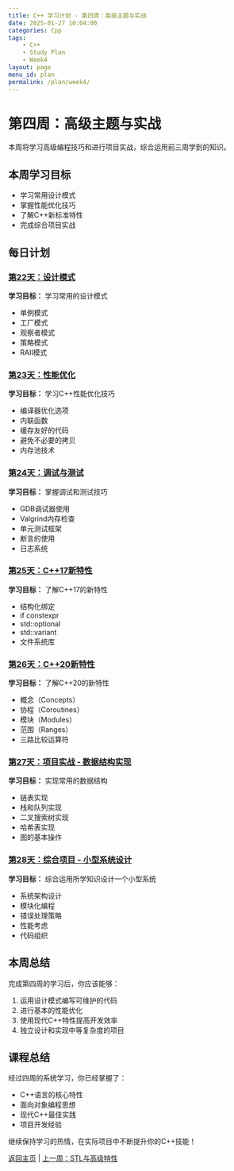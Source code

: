```yaml
---
title: C++ 学习计划 - 第四周：高级主题与实战
date: 2025-01-27 10:04:00
categories: Cpp
tags:
    - C++ 
    - Study Plan
    - Week4
layout: page
menu_id: plan
permalink: /plan/week4/
---
```


# 第四周：高级主题与实战

本周将学习高级编程技巧和进行项目实战，综合运用前三周学到的知识。

## 本周学习目标
- 学习常用设计模式
- 掌握性能优化技巧
- 了解C++新标准特性
- 完成综合项目实战

## 每日计划

### [第22天：设计模式](/plan/week4/day22/)
**学习目标：** 学习常用的设计模式
- 单例模式
- 工厂模式
- 观察者模式
- 策略模式
- RAII模式

### [第23天：性能优化](/plan/week4/day23/)
**学习目标：** 学习C++性能优化技巧
- 编译器优化选项
- 内联函数
- 缓存友好的代码
- 避免不必要的拷贝
- 内存池技术

### [第24天：调试与测试](/plan/week4/day24/)
**学习目标：** 掌握调试和测试技巧
- GDB调试器使用
- Valgrind内存检查
- 单元测试框架
- 断言的使用
- 日志系统

### [第25天：C++17新特性](/plan/week4/day25/)
**学习目标：** 了解C++17的新特性
- 结构化绑定
- if constexpr
- std::optional
- std::variant
- 文件系统库

### [第26天：C++20新特性](/plan/week4/day26/)
**学习目标：** 了解C++20的新特性
- 概念（Concepts）
- 协程（Coroutines）
- 模块（Modules）
- 范围（Ranges）
- 三路比较运算符

### [第27天：项目实战 - 数据结构实现](/plan/week4/day27/)
**学习目标：** 实现常用的数据结构
- 链表实现
- 栈和队列实现
- 二叉搜索树实现
- 哈希表实现
- 图的基本操作

### [第28天：综合项目 - 小型系统设计](/plan/week4/day28/)
**学习目标：** 综合运用所学知识设计一个小型系统
- 系统架构设计
- 模块化编程
- 错误处理策略
- 性能考虑
- 代码组织

## 本周总结
完成第四周的学习后，你应该能够：
1. 运用设计模式编写可维护的代码
2. 进行基本的性能优化
3. 使用现代C++特性提高开发效率
4. 独立设计和实现中等复杂度的项目

## 课程总结
经过四周的系统学习，你已经掌握了：
- C++语言的核心特性
- 面向对象编程思想
- 现代C++最佳实践
- 项目开发经验

继续保持学习的热情，在实际项目中不断提升你的C++技能！

[返回主页](/plan/) | [上一周：STL与高级特性](/plan/week3/)
